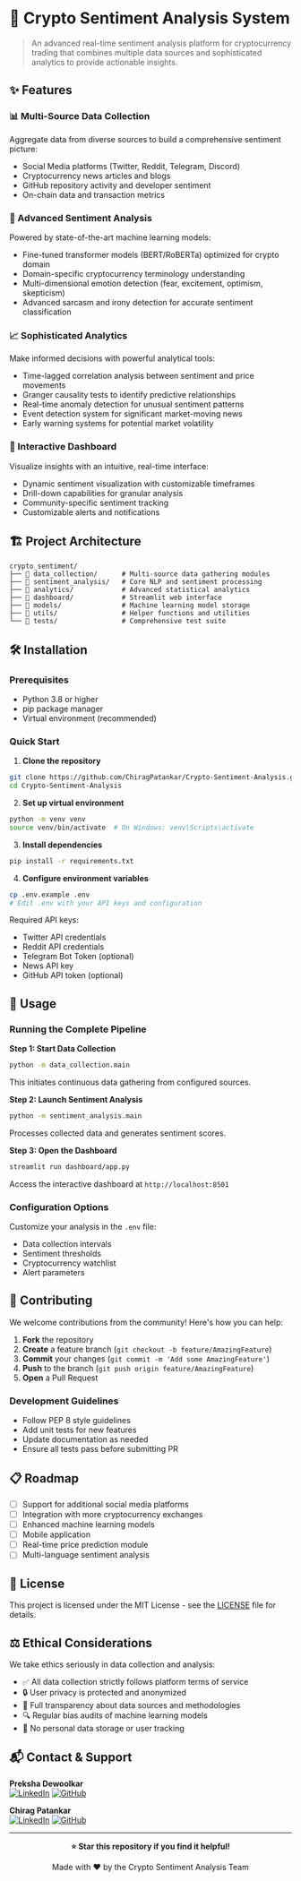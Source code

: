 # 🚀 Crypto Sentiment Analysis System

> An advanced real-time sentiment analysis platform for cryptocurrency trading that combines multiple data sources and sophisticated analytics to provide actionable insights.

## ✨ Features

### 📊 Multi-Source Data Collection
Aggregate data from diverse sources to build a comprehensive sentiment picture:
- Social Media platforms (Twitter, Reddit, Telegram, Discord)
- Cryptocurrency news articles and blogs
- GitHub repository activity and developer sentiment
- On-chain data and transaction metrics

### 🧠 Advanced Sentiment Analysis
Powered by state-of-the-art machine learning models:
- Fine-tuned transformer models (BERT/RoBERTa) optimized for crypto domain
- Domain-specific cryptocurrency terminology understanding
- Multi-dimensional emotion detection (fear, excitement, optimism, skepticism)
- Advanced sarcasm and irony detection for accurate sentiment classification

### 📈 Sophisticated Analytics
Make informed decisions with powerful analytical tools:
- Time-lagged correlation analysis between sentiment and price movements
- Granger causality tests to identify predictive relationships
- Real-time anomaly detection for unusual sentiment patterns
- Event detection system for significant market-moving news
- Early warning systems for potential market volatility

### 🎨 Interactive Dashboard
Visualize insights with an intuitive, real-time interface:
- Dynamic sentiment visualization with customizable timeframes
- Drill-down capabilities for granular analysis
- Community-specific sentiment tracking
- Customizable alerts and notifications

## 🏗️ Project Architecture

```
crypto_sentiment/
├── 📁 data_collection/      # Multi-source data gathering modules
├── 📁 sentiment_analysis/   # Core NLP and sentiment processing
├── 📁 analytics/            # Advanced statistical analytics
├── 📁 dashboard/            # Streamlit web interface
├── 📁 models/               # Machine learning model storage
├── 📁 utils/                # Helper functions and utilities
└── 📁 tests/                # Comprehensive test suite
```

## 🛠️ Installation

### Prerequisites
- Python 3.8 or higher
- pip package manager
- Virtual environment (recommended)

### Quick Start

1. **Clone the repository**
```bash
git clone https://github.com/ChiragPatankar/Crypto-Sentiment-Analysis.git
cd Crypto-Sentiment-Analysis
```

2. **Set up virtual environment**
```bash
python -m venv venv
source venv/bin/activate  # On Windows: venv\Scripts\activate
```

3. **Install dependencies**
```bash
pip install -r requirements.txt
```

4. **Configure environment variables**
```bash
cp .env.example .env
# Edit .env with your API keys and configuration
```

Required API keys:
- Twitter API credentials
- Reddit API credentials
- Telegram Bot Token (optional)
- News API key
- GitHub API token (optional)

## 🚀 Usage

### Running the Complete Pipeline

**Step 1: Start Data Collection**
```bash
python -m data_collection.main
```
This initiates continuous data gathering from configured sources.

**Step 2: Launch Sentiment Analysis**
```bash
python -m sentiment_analysis.main
```
Processes collected data and generates sentiment scores.

**Step 3: Open the Dashboard**
```bash
streamlit run dashboard/app.py
```
Access the interactive dashboard at `http://localhost:8501`

### Configuration Options

Customize your analysis in the `.env` file:
- Data collection intervals
- Sentiment thresholds
- Cryptocurrency watchlist
- Alert parameters

## 🤝 Contributing

We welcome contributions from the community! Here's how you can help:

1. **Fork** the repository
2. **Create** a feature branch (`git checkout -b feature/AmazingFeature`)
3. **Commit** your changes (`git commit -m 'Add some AmazingFeature'`)
4. **Push** to the branch (`git push origin feature/AmazingFeature`)
5. **Open** a Pull Request

### Development Guidelines
- Follow PEP 8 style guidelines
- Add unit tests for new features
- Update documentation as needed
- Ensure all tests pass before submitting PR

## 📋 Roadmap

- [ ] Support for additional social media platforms
- [ ] Integration with more cryptocurrency exchanges
- [ ] Enhanced machine learning models
- [ ] Mobile application
- [ ] Real-time price prediction module
- [ ] Multi-language sentiment analysis

## 📜 License

This project is licensed under the MIT License - see the [LICENSE](LICENSE) file for details.

## ⚖️ Ethical Considerations

We take ethics seriously in data collection and analysis:

- ✅ All data collection strictly follows platform terms of service
- 🔒 User privacy is protected and anonymized
- 📢 Full transparency about data sources and methodologies
- 🔍 Regular bias audits of machine learning models
- 🚫 No personal data storage or user tracking

## 📬 Contact & Support

**Preksha Dewoolkar**  
[![LinkedIn](https://img.shields.io/badge/LinkedIn-0077B5?style=flat&logo=linkedin&logoColor=white)](https://linkedin.com/in/preksha-prashant-dewoolkar-2224512a9)
[![GitHub](https://img.shields.io/badge/GitHub-100000?style=flat&logo=github&logoColor=white)](https://github.com/preksha2166)

**Chirag Patankar**  
[![LinkedIn](https://img.shields.io/badge/LinkedIn-0077B5?style=flat&logo=linkedin&logoColor=white)](https://linkedin.com/in/chiragpatankar)
[![GitHub](https://img.shields.io/badge/GitHub-100000?style=flat&logo=github&logoColor=white)](https://github.com/ChiragPatankar)

---

<div align="center">

**⭐ Star this repository if you find it helpful!**

Made with ❤️ by the Crypto Sentiment Analysis Team

</div>
